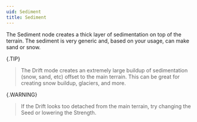 ```yaml
---
uid: Sediment
title: Sediment
---
```


The Sediment node creates a thick layer of sedimentation on top of the terrain. The sediment is very generic and, based on your usage, can make sand or snow.

{.TIP} 
> The Drift mode creates an extremely large buildup of sedimentation (snow, sand, etc) offset to the main terrain. This can be great for creating snow buildup, glaciers, and more.

{.WARNING} 
> If the Drift looks too detached from the main terrain, try changing the Seed or lowering the Strength.


<!--examples-->
